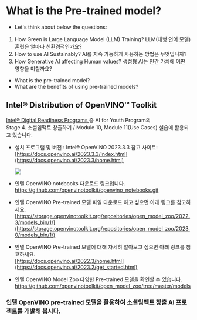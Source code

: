 # What is the Pre-trained model?
- Let's think about below the questions:
1. How Green is Large Language Model (LLM) Training? LLM(대형 언어 모델) 훈련은 얼마나 친환경적인가요?
2. How to use AI Sustainably? AI를 지속 가능하게 사용하는 방법은 무엇입니까?
3. How Generative AI affecting Human values? 생성형 AI는 인간 가치에 어떤 영향을 미칠까요?
- What is the pre-trained model?
- What are the benefits of using pre-trained models?

## Intel® Distribution of OpenVINO™ Toolkit      

<a href="https://www.intel.com/content/www/us/en/corporate/artificial-intelligence/digital-readiness-home.html" target=_blank> Intel® Digital Readiness Programs </a>  중 AI for Youth Program의 <br>
  Stage 4. 소셜임팩트 창출하기 / Module 10, Module 11(Use Cases) 실습에 활용되고 있습니다. 
  
 - 설치 프로그램 및 버전 : Intel® OpenVINO 2023.3.3  참고 사이트: [https://docs.openvino.ai/2023.3.3/index.html](https://docs.openvino.ai/2023.3/home.html)
 
   <img src="https://docs.openvino.ai/2023.3/_images/ov_homepage_diagram.png">


  
 - 인텔 OpenVINO notebooks 다운로드 링크입니다. <br>
  https://github.com/openvinotoolkit/openvino_notebooks.git

 - 인텔 OpenVINO Pre-trained 모델 파일 다운로드 하고 싶으면 아래 링크를 참고하세요.<br>
  [https://storage.openvinotoolkit.org/repositories/open_model_zoo/2022.3/models_bin/1/](https://storage.openvinotoolkit.org/repositories/open_model_zoo/2023.0/models_bin/1/)

 - 인텔 OpenVINO Pre-trained 모델에 대해 자세히 알아보고 싶으면 아래 링크를 참고하세요. <br>
  [https://docs.openvino.ai/2022.3/home.html](https://docs.openvino.ai/2023.2/get_started.html) <br>
  
 - 인텔 OpenVINO Model Zoo 다양한 Pre-trained 모델을 확인할 수 있습니다. <br>
  https://github.com/openvinotoolkit/open_model_zoo/tree/master/models
  
### 인텔 OpenVINO pre-trained 모델을 활용하여 소셜임펙트 창출 AI 프로젝트를 개발해 봅시다.
